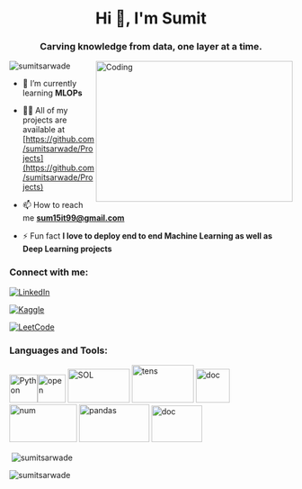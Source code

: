 
<h1 align="center">Hi 👋, I'm Sumit</h1>
<h3 align="center">Carving knowledge from data, one layer at a time.</h3>


<img align="right" alt="Coding" width="350" height="250" src="https://i.pinimg.com/originals/fc/71/63/fc71635c7f1b09ed30413f59bb749582.gif">

<p align="left"> <img src="https://komarev.com/ghpvc/?username=sumitsarwade&label=Profile%20views&color=0e75b6&style=flat" alt="sumitsarwade" /> </p>


- 🌱 I’m currently learning **MLOPs**

- 👨‍💻 All of my projects are available at [https://github.com/sumitsarwade/Projects](https://github.com/sumitsarwade/Projects)

- 📫 How to reach me **sum15it99@gmail.com**

- ⚡ Fun fact **I love to deploy end to end Machine Learning as well as Deep Learning projects**

<h3 align="left">Connect with me:</h3>




[![LinkedIn](https://img.shields.io/badge/LinkedIn--_.svg?style=social&logo=linkedin)](https://linkedin.com/in/sumitsarwade)

[![Kaggle](https://img.shields.io/badge/Kaggle--_.svg?style=social&logo=kaggle)](https://www.kaggle.com/sumit)

[![LeetCode](https://img.shields.io/badge/LeetCode--_.svg?style=social&logo=leetcode)](https://leetcode.com/SumitSarwade)

  
</p>

<h3 align="left">Languages and Tools:</h3>


<img src="https://upload.wikimedia.org/wikipedia/commons/thumb/c/c3/Python-logo-notext.svg/1200px-Python-logo-notext.svg.png" alt="Python" width="50" height="50"><img src="https://upload.wikimedia.org/wikipedia/commons/3/32/OpenCV_Logo_with_text_svg_version.svg" alt="open" width="50" height="50"> 
<img src="https://upload.wikimedia.org/wikipedia/commons/8/87/Sql_data_base_with_logo.png" alt="SOL" width="110" height="60">
<img src="https://upload.wikimedia.org/wikipedia/commons/thumb/a/ab/TensorFlow_logo.svg/1200px-TensorFlow_logo.svg.png" alt="tens" width="110" height="67">
<img src="https://www.docker.com/wp-content/uploads/2022/03/vertical-logo-monochromatic.png" alt="doc" width="60" height="60">
<img src="https://upload.wikimedia.org/wikipedia/commons/thumb/3/31/NumPy_logo_2020.svg/180px-NumPy_logo_2020.svg.png" alt="num" width="120" height="67">
<img src="https://upload.wikimedia.org/wikipedia/commons/thumb/e/ed/Pandas_logo.svg/450px-Pandas_logo.svg.png" alt="pandas" width="125" height="67">
<img src="https://upload.wikimedia.org/wikipedia/commons/thumb/0/05/Scikit_learn_logo_small.svg/180px-Scikit_learn_logo_small.svg.png" alt="doc" width="90" height="65">


<p>&nbsp;<img align="center" src="https://github-readme-stats.vercel.app/api?username=sumitsarwade&show_icons=true&locale=en" alt="sumitsarwade" /></p>

<p><img align="center" src="https://github-readme-streak-stats.herokuapp.com/?user=sumitsarwade&" alt="sumitsarwade" /></p>
